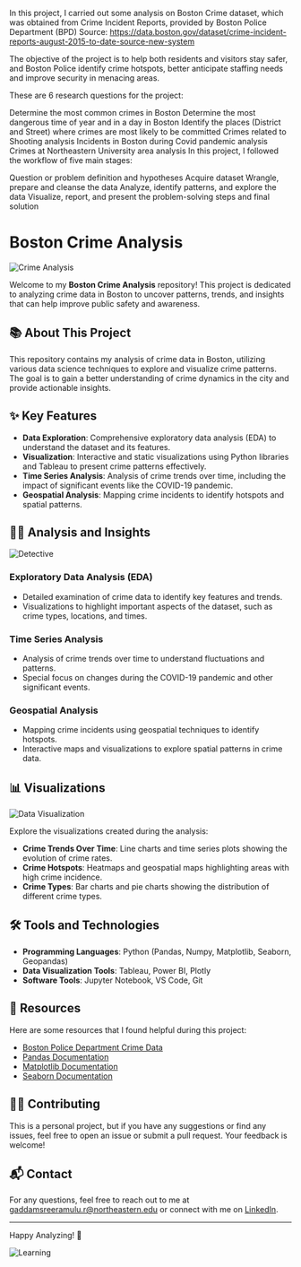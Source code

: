 In this project, I carried out some analysis on Boston Crime dataset, which was obtained from Crime Incident Reports, provided by Boston Police Department (BPD) Source: https://data.boston.gov/dataset/crime-incident-reports-august-2015-to-date-source-new-system

The objective of the project is to help both residents and visitors stay safer, and Boston Police identify crime hotspots, better anticipate staffing needs and improve security in menacing areas.

These are 6 research questions for the project:

Determine the most common crimes in Boston
Determine the most dangerous time of year and in a day in Boston
Identify the places (District and Street) where crimes are most likely to be committed
Crimes related to Shooting analysis
Incidents in Boston during Covid pandemic analysis
Crimes at Northeastern University area analysis
In this project, I followed the workflow of five main stages:

Question or problem definition and hypotheses
Acquire dataset
Wrangle, prepare and cleanse the data
Analyze, identify patterns, and explore the data
Visualize, report, and present the problem-solving steps and final solution

# Boston Crime Analysis

![Crime Analysis]([https://media.giphy.com/media/26uf6qaxqHpYXgjWU/giphy.gif](https://www.detectiveanalytics.com/))

Welcome to my **Boston Crime Analysis** repository! This project is dedicated to analyzing crime data in Boston to uncover patterns, trends, and insights that can help improve public safety and awareness.

## 📚 About This Project

This repository contains my analysis of crime data in Boston, utilizing various data science techniques to explore and visualize crime patterns. The goal is to gain a better understanding of crime dynamics in the city and provide actionable insights.

## ✨ Key Features

- **Data Exploration**: Comprehensive exploratory data analysis (EDA) to understand the dataset and its features.
- **Visualization**: Interactive and static visualizations using Python libraries and Tableau to present crime patterns effectively.
- **Time Series Analysis**: Analysis of crime trends over time, including the impact of significant events like the COVID-19 pandemic.
- **Geospatial Analysis**: Mapping crime incidents to identify hotspots and spatial patterns.

## 🕵️‍♂️ Analysis and Insights

![Detective](https://media.giphy.com/media/JIX9t2j0ZTN9S/giphy.gif)

### Exploratory Data Analysis (EDA)

- Detailed examination of crime data to identify key features and trends.
- Visualizations to highlight important aspects of the dataset, such as crime types, locations, and times.

### Time Series Analysis

- Analysis of crime trends over time to understand fluctuations and patterns.
- Special focus on changes during the COVID-19 pandemic and other significant events.

### Geospatial Analysis

- Mapping crime incidents using geospatial techniques to identify hotspots.
- Interactive maps and visualizations to explore spatial patterns in crime data.

## 📊 Visualizations

![Data Visualization](https://media.giphy.com/media/3o6Zt481isNVuQI1l6/giphy.gif)

Explore the visualizations created during the analysis:

- **Crime Trends Over Time**: Line charts and time series plots showing the evolution of crime rates.
- **Crime Hotspots**: Heatmaps and geospatial maps highlighting areas with high crime incidence.
- **Crime Types**: Bar charts and pie charts showing the distribution of different crime types.

## 🛠 Tools and Technologies

- **Programming Languages**: Python (Pandas, Numpy, Matplotlib, Seaborn, Geopandas)
- **Data Visualization Tools**: Tableau, Power BI, Plotly
- **Software Tools**: Jupyter Notebook, VS Code, Git

## 📖 Resources

Here are some resources that I found helpful during this project:

- [Boston Police Department Crime Data](https://data.boston.gov/dataset/crime-incident-reports-august-2015-to-date-source-new-system)
- [Pandas Documentation](https://pandas.pydata.org/pandas-docs/stable/)
- [Matplotlib Documentation](https://matplotlib.org/stable/contents.html)
- [Seaborn Documentation](https://seaborn.pydata.org/)

## 👩‍💻 Contributing

This is a personal project, but if you have any suggestions or find any issues, feel free to open an issue or submit a pull request. Your feedback is welcome!

## 📬 Contact

For any questions, feel free to reach out to me at [gaddamsreeramulu.r@northeastern.edu](mailto:gaddamsreeramulu.r@northeastern.edu) or connect with me on [LinkedIn](https://www.linkedin.com/in/grohitkumar/).

---

Happy Analyzing! 🌟

![Learning](https://media.giphy.com/media/LmNwrBhejkK9EFP504/giphy.gif)
